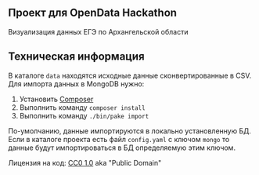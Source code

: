 ## Проект для OpenData Hackathon

Визуализация данных ЕГЭ по Архангельской области

## Техническая информация

В каталоге `data` находятся исходные данные сконвертированные в CSV. Для импорта данных в MongoDB нужно:

1. Установить [Composer](http://getcomposer.org/download/)
2. Выполнить команду `composer install`
3. Выполнить команду `./bin/pake import`

По-умолчанию, данные импортируются в локально установленную БД. Если в каталоге проекта есть файл `config.yaml` с ключом `mongo` то данные будут импортироваться в БД определяемую этим ключом.

Лицензия на код: [CC0 1.0](https://creativecommons.org/publicdomain/zero/1.0/) aka "Public Domain"
